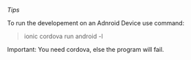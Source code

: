 *Tips*

To run the developement on an Adnroid Device use command:

> ionic cordova run android -l

Important: You need cordova, else the program will fail.
